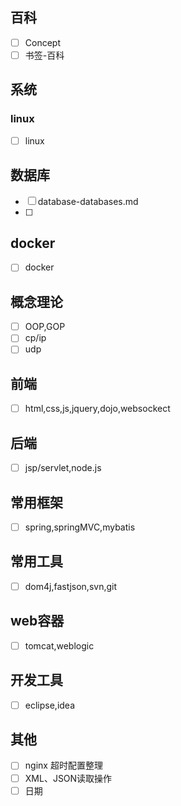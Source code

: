 ## 百科

- [ ] Concept
- [ ] 书签-百科

## 系统

### linux

- [ ] linux

## 数据库

- [ ] database-databases.md
- [ ] 

## docker

- [ ] docker  

## 概念理论

- [ ] OOP,GOP
- [ ] cp/ip
- [ ] udp

## 前端

- [ ] html,css,js,jquery,dojo,websockect

## 后端

- [ ]   jsp/servlet,node.js

## 常用框架

- [ ]   spring,springMVC,mybatis

## 常用工具
- [ ]  dom4j,fastjson,svn,git

## web容器

- [ ]  tomcat,weblogic

## 开发工具

- [ ] eclipse,idea



## 其他

- [ ] nginx 超时配置整理
- [ ] XML、JSON读取操作
- [ ] 日期